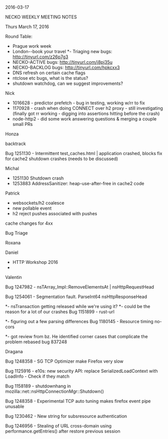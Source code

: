 2016-03-17

NECKO WEEKLY MEETING NOTES

Thurs March 17, 2016

Round Table:

- Prague work week
- London--book your travel
*- Triaging new bugs: http://tinyurl.com/z26p7g3
- NECKO-ACTIVE bugs: http://tinyurl.com/j8pj35u
- NECKO-BACKLOG bugs:  http://tinyurl.com/hpkcxx3
- DNS refresh on certain cache flags
- ntclose etc bugs, what is the status?
- shutdown watchdog, can we suggest improvements?

Nick

* 1016628 - predictor prefetch - bug in testing, working w/rr to fix
* 1170928 - crash when doing CONNECT over h2 proxy - still investigating (finally got rr working - digging into assertions hitting before the crash)
* node-http2 - did some work answering questions & merging a couple small PRs

Honza

backtrack

Bug 1251130 -       Intermittent test_caches.html | application crashed, blocks fix for cache2 shutdown crashes (needs to be discussed)

Michal

 - 1251130 Shutdown crash
 - 1253883 AddressSanitizer: heap-use-after-free in cache2 code

Patrick

- websockets/h2 coalesce
- new pollable event
- h2 reject pushes associated with pushes

cache changes for 4xx

Bug Triage

Roxana

Daniel

 - HTTP Workshop 2016
 -

Valentin

Bug 1247982 - nsTArray_Impl<T>::RemoveElementsAt | nsHttpRequestHead

Bug 1254061 - Segmentation fault. ParseInt64 nsHttpResponseHead

*- nsTransaction getting released while we're using it?
*- could be the reason for a lot of our crashes
Bug 1151899 - rust-url

*- figuring out a few parsing differences
Bug 1180145 - Resource timing no-cors

*- got review from bz. He identified corner cases that complicate the problem
rebased bug 837248

Dragana

Bug 1248358 -       SG TCP Optimizer make Firefox very slow

Bug 1125916 -       e10s: new security API: replace SerializedLoadContext with LoadInfo - Check if they match

Bug 1158189 -       shutdownhang in mozilla::net::nsHttpConnectionMgr::Shutdown()

Bug 1248358 -       Experimental TCP auto tuning makes firefox event pipe unusable

Bug 1230462 -       New string for subsresource authentication

Bug 1246956 -       Stealing of URL cross-domain using performance.getEntries() after restore previous session

